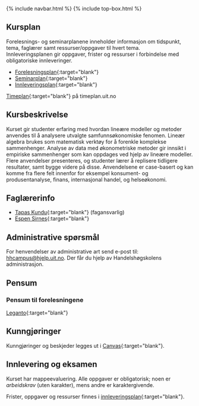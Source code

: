 {% include navbar.html %}  {% include top-box.html %}

## Kursplan  

Forelesnings- og seminarplanene inneholder informasjon om tidspunkt, tema, faglærer samt ressurser/oppgaver til hvert tema.  
Innleveringsplanen gir oppgaver, frister og ressurser i forbindelse med obligatoriske innleveringer.  

- [Forelesningsplan](forelesningsplan.html){:target="blank"}
- [Seminarplan](seminarplan.html){:target="blank"}
- [Innleveringsplan](innleveringer.html){:target="blank"}   


[Timeplan](https://timeplan.uit.no/emne_timeplan.php?sem=24h&module[]=SOK-3011-1){:target="blank"} på timeplan.uit.no


## Kursbeskrivelse 


Kurset gir studenter erfaring med hvordan lineære modeller og metoder anvendes til å analysere utvalgte samfunnsøkonomiske fenomen. Lineær algebra brukes som matematisk verktøy for å forenkle komplekse sammenhenger. Analyse av data med økonometriske metoder gir innsikt i empiriske sammenhenger som kan oppdages ved hjelp av lineære modeller. Flere anvendelser presenteres, og studenter lærer å replisere tidligere resultater, samt bygge videre på disse. Anvendelsene er case-basert og kan komme fra flere felt innenfor for eksempel konsument- og produsentanalyse, finans, internasjonal handel, og helseøkonomi.


## Faglærerinfo  
- [Tapas Kundu](https://www.oslomet.no/om/ansatt/tapkun/){:target="blank"} (fagansvarlig)
- [Espen Sirnes](https://uit.no/ansatte/person?p_document_id=41418){:target="blank"}



## Administrative spørsmål

For henvendelser av administrative art send e-post til: <hhcampus@hjelp.uit.no>. Der får du hjelp av Handelshøgskolens administrasjon.


## Pensum  

### Pensum til forelesningene

[Leganto](https://bibsys-c.alma.exlibrisgroup.com/leganto/readinglist/searchlists/12268731710002205){:target="blank"}  




## Kunngjøringer  

Kunngjøringer og beskjeder legges ut i [Canvas](https://uit.instructure.com/){:target="blank"}.


## Innlevering og eksamen  

Kurset har mappeevaluering. Alle oppgaver er obligatorisk; noen er _arbeidskrav_ (uten karakter), mens andre er karaktergivende.  

Frister, oppgaver og ressurser finnes i [innleveringsplan](innleveringer.html){:target="blank"}.    

